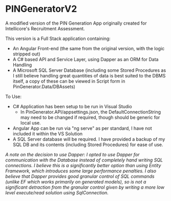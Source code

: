 # PINGeneratorV2
A modified version of the PIN Generation App originally created for Intellicore's Recruitment Assessment.

This version is a Full Stack application containing:
  * An Angular Front-end (the same from the original version, with the logic stripped out)
  * A C# based API and Service Layer, using Dapper as an ORM for Data Handling
  * A Microsoft SQL Server Database (including some Stored Procedures as I still believe handling great quantities of data is best suited to the DBMS itself, a copy of these can be viewed in Script form in PinGenerator.Data/DBAssets)
 
To Use:
  * C# Application has been setup to be run in Visual Studio
    * In PinGenerator.API/appsettings.json, the DefaultConnectionString may need to be changed if required, though should be generic for local use.
  * Angular App can be run via "ng serve" as per standard, I have not included it within the VS Solution
  * A SQL Server database will be required. I have provided a backup of my SQL DB and its contents (including Stored Procedures) for ease of use.
  
_A note on the decision to use Dapper:
I opted to use Dapper for communication with the Database instead of completely hand writing SQL connections. I believe this is a significantly better option than using Entity Framework, which introduces some large performance penalties. I also believe that Dapper provides good granular control of SQL commands (unlike EF which works primarily on generated models), so is not a significant detraction from the granular control given by writing a more low level execute/read solution using SqlConnection._
